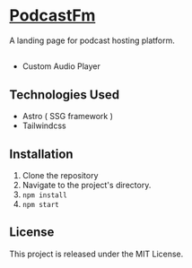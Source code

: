 # [PodcastFm](https://podcast-fm-app.netlify.app/)

A landing page for podcast hosting platform.

##

- Custom Audio Player

## Technologies Used

- Astro ( SSG framework )
- Tailwindcss

## Installation

1. Clone the repository
2. Navigate to the project's directory.
3. `npm install`
4. `npm start`

## License

This project is released under the MIT License.
